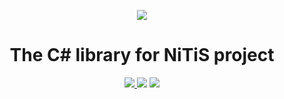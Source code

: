 <p align="center">
  <img src="https://github.com/NickName73/NiTiSCore/blob/singleton/background@025x.png?raw=true">
  <h1 align="center">
    The C# library for NiTiS project 
  </h1>
</p>
<p align="center">
  <a href="https://www.fuget.org/packages/NiTiSCore" alt="Fugot.org">
    <img src="https://www.fuget.org/packages/NiTiSCore/badge.svg" />
  </a>
  <a href="https://github.com/NickName73/NiTiSCore/graphs/contributors" alt="Contributors">
    <img src="https://img.shields.io/github/contributors/NickName73/NiTiSCore" /></a>
  <a href="https://github.com/NickName73/NiTiSCore/pulse" alt="Activity">
    <img src="https://img.shields.io/github/commit-activity/m/NickName73/NiTiSCore" /></a>
</p>
